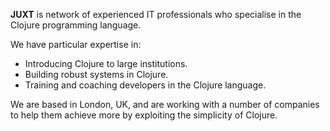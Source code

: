 __JUXT__ is network of experienced IT professionals who specialise in the Clojure programming language.

We have particular expertise in:

* Introducing Clojure to large institutions.
* Building robust systems in Clojure.
* Training and coaching developers in the Clojure language.

We are based in London, UK, and are working with a number of companies to help them achieve more by exploiting the simplicity of Clojure.
